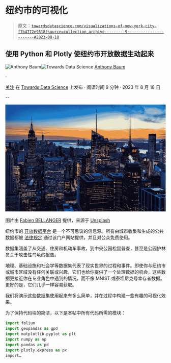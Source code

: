# 纽约市的可视化

> 原文：[`towardsdatascience.com/visualizations-of-new-york-city-f7b4772e9518?source=collection_archive---------9-----------------------#2023-08-18`](https://towardsdatascience.com/visualizations-of-new-york-city-f7b4772e9518?source=collection_archive---------9-----------------------#2023-08-18)

## 使用 Python 和 Plotly 使纽约市开放数据生动起来

[](https://medium.com/@anthonybaum?source=post_page-----f7b4772e9518--------------------------------)![Anthony Baum](https://medium.com/@anthonybaum?source=post_page-----f7b4772e9518--------------------------------)[](https://towardsdatascience.com/?source=post_page-----f7b4772e9518--------------------------------)![Towards Data Science](https://towardsdatascience.com/?source=post_page-----f7b4772e9518--------------------------------) [Anthony Baum](https://medium.com/@anthonybaum?source=post_page-----f7b4772e9518--------------------------------)

·

[关注](https://medium.com/m/signin?actionUrl=https%3A%2F%2Fmedium.com%2F_%2Fsubscribe%2Fuser%2Fad510de786e8&operation=register&redirect=https%3A%2F%2Ftowardsdatascience.com%2Fvisualizations-of-new-york-city-f7b4772e9518&user=Anthony+Baum&userId=ad510de786e8&source=post_page-ad510de786e8----f7b4772e9518---------------------post_header-----------) 在 [Towards Data Science](https://towardsdatascience.com/?source=post_page-----f7b4772e9518--------------------------------) 上发布 · 阅读时间 9 分钟 · 2023 年 8 月 18 日[](https://medium.com/m/signin?actionUrl=https%3A%2F%2Fmedium.com%2F_%2Fvote%2Ftowards-data-science%2Ff7b4772e9518&operation=register&redirect=https%3A%2F%2Ftowardsdatascience.com%2Fvisualizations-of-new-york-city-f7b4772e9518&user=Anthony+Baum&userId=ad510de786e8&source=-----f7b4772e9518---------------------clap_footer-----------)

--

[](https://medium.com/m/signin?actionUrl=https%3A%2F%2Fmedium.com%2F_%2Fbookmark%2Fp%2Ff7b4772e9518&operation=register&redirect=https%3A%2F%2Ftowardsdatascience.com%2Fvisualizations-of-new-york-city-f7b4772e9518&source=-----f7b4772e9518---------------------bookmark_footer-----------)![](img/3253b6702c804c0143397b8f62aed9b8.png)

图片由 [Fabien BELLANGER](https://unsplash.com/@fabbel78?utm_source=medium&utm_medium=referral) 提供，来源于 [Unsplash](https://unsplash.com/?utm_source=medium&utm_medium=referral)

纽约市的 [开放数据平台](https://opendata.cityofnewyork.us/) 是一个不可思议的信息源。所有由城市收集和生成的公共数据都被 [法律规定](https://opendata.cityofnewyork.us/open-data-law/) 通过该门户网站提供，并且对公众免费使用。

数据集涵盖了从交通、住房和机动车事故，到中央公园松鼠普查，甚至是公园护林员关于攻击性乌龟的报告。

地理、基础设施和社会学等数据集代表了现实世界的过程和事件。即使你与纽约市或城市区域没有任何关联或兴趣，它们也给你提供了一个处理数据的机会，这些数据更接近你在专业角色中遇到的情况，而不像 MNIST 或泰坦尼克号幸存者数据。更好的是，它们几乎一样容易获取。

我们将演示这些数据集使用起来有多么简单，并在过程中构建一些有趣的可视化效果。

为了保持代码块的简洁，以下是本帖中所有代码所需的模块：

```py
import folium
import geopandas as gpd
import matplotlib.pyplot as plt
import numpy as np
import pandas as pd
import plotly.express as px
import…
```
